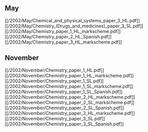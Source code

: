 
## May
[[/2002/May/Chemical_and_physical_systems_paper_3_HL.pdf]]
[[/2002/May/Chemistry_(Drugs_and_medicines)_paper_3_SL.pdf]]
[[/2002/May/Chemistry_paper_1_HL_markscheme.pdf]]
[[/2002/May/Chemistry_paper_2_HL_Spanish.pdf]]
[[/2002/May/Chemistry_paper_3_HL_markscheme.pdf]]

## November
[[/2002/November/Chemistry_paper_1_HL.pdf]]
[[/2002/November/Chemistry_paper_1_HL_markscheme.pdf]]
[[/2002/November/Chemistry_paper_1_SL.pdf]]
[[/2002/November/Chemistry_paper_1_SL_markscheme.pdf]]
[[/2002/November/Chemistry_paper_1_SL_Spanish.pdf]]
[[/2002/November/Chemistry_paper_2_HL_markscheme.pdf]]
[[/2002/November/Chemistry_paper_2_SL_markscheme.pdf]]
[[/2002/November/Chemistry_paper_2_SL_Spanish.pdf]]
[[/2002/November/Chemistry_paper_3_HL_markscheme.pdf]]
[[/2002/November/Chemistry_paper_3_SL.pdf]]
[[/2002/November/Chemistry_paper_3_SL_Spanish.pdf]]
